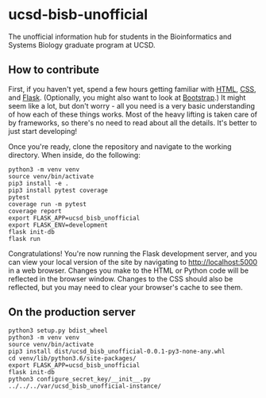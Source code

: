 # ucsd-bisb-unofficial
The unofficial information hub for students in the Bioinformatics and Systems Biology graduate program at UCSD.

## How to contribute
First, if you haven't yet, spend a few hours getting familiar with [HTML](https://developer.mozilla.org/en-US/docs/Learn/HTML), [CSS](https://developer.mozilla.org/en-US/docs/Learn/CSS), and [Flask](http://flask.pocoo.org). (Optionally, you might also want to look at [Bootstrap](https://getbootstrap.com/docs/4.1/getting-started/introduction/).) It might seem like a lot, but don't worry - all you need is a very basic understanding of how each of these things works. Most of the heavy lifting is taken care of by frameworks, so there's no need to read about all the details. It's better to just start developing!

Once you're ready, clone the repository and navigate to the working directory. When inside, do the following:
```
python3 -m venv venv
source venv/bin/activate
pip3 install -e .
pip3 install pytest coverage
pytest
coverage run -m pytest
coverage report
export FLASK_APP=ucsd_bisb_unofficial
export FLASK_ENV=development
flask init-db
flask run
```
Congratulations! You're now running the Flask development server, and you can view your local version of the site by navigating to [http://localhost:5000](http://localhost:5000) in a web browser. Changes you make to the HTML or Python code will be reflected in the browser window. Changes to the CSS should also be reflected, but you may need to clear your browser's cache to see them.

## On the production server
```
python3 setup.py bdist_wheel
python3 -m venv venv
source venv/bin/activate
pip3 install dist/ucsd_bisb_unofficial-0.0.1-py3-none-any.whl
cd venv/lib/python3.6/site-packages/
export FLASK_APP=ucsd_bisb_unofficial
flask init-db
python3 configure_secret_key/__init__.py ../../../var/ucsd_bisb_unofficial-instance/
```
